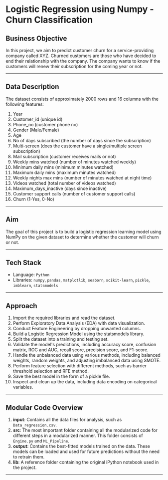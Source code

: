 # Logistic Regression using Numpy - Churn Classification

## Business Objective

In this project, we aim to predict customer churn for a service-providing company called XYZ. Churned customers are those who have decided to end their relationship with the company. The company wants to know if the customers will renew their subscription for the coming year or not.

---

## Data Description

The dataset consists of approximately 2000 rows and 16 columns with the following features:

1. Year
2. Customer_id (unique id)
3. Phone_no (customer phone no)
4. Gender (Male/Female)
5. Age
6. No of days subscribed (the number of days since the subscription)
7. Multi-screen (does the customer have a single/multiple screen subscription)
8. Mail subscription (customer receives mails or not)
9. Weekly mins watched (number of minutes watched weekly)
10. Minimum daily mins (minimum minutes watched)
11. Maximum daily mins (maximum minutes watched)
12. Weekly nights max mins (number of minutes watched at night time)
13. Videos watched (total number of videos watched)
14. Maximum_days_inactive (days since inactive)
15. Customer support calls (number of customer support calls)
16. Churn (1-Yes, 0-No)

---

## Aim

The goal of this project is to build a logistic regression learning model using NumPy on the given dataset to determine whether the customer will churn or not.

---

## Tech Stack

- Language: `Python`
- Libraries: `numpy`, `pandas`, `matplotlib`, `seaborn`, `scikit-learn`, `pickle`, `imblearn`, `statsmodels`

---

## Approach

1. Import the required libraries and read the dataset.
2. Perform Exploratory Data Analysis (EDA) with data visualization.
3. Conduct Feature Engineering by dropping unwanted columns.
4. Build a Logistic Regression Model using the statsmodels library.
5. Split the dataset into a training and testing set.
6. Validate the model's predictions, including accuracy score, confusion matrix, ROC and AUC, recall score, precision score, and F1-score.
7. Handle the unbalanced data using various methods, including balanced weights, random weights, and adjusting imbalanced data using SMOTE.
8. Perform feature selection with different methods, such as barrier threshold selection and RFE method.
9. Save the best model in the form of a pickle file.
10. Inspect and clean up the data, including data encoding on categorical variables.

---

## Modular Code Overview

1. **input**: Contains all the data files for analysis, such as `Data_regression.csv`.
2. **src**: The most important folder containing all the modularized code for different steps in a modularized manner. This folder consists of `Engine.py` and `ML_Pipeline`.
3. **output**: Contains the best-fitted models trained on the data. These models can be loaded and used for future predictions without the need to retrain them.
4. **lib**: A reference folder containing the original iPython notebook used in the project.

---
